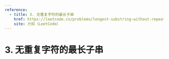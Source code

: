 ```yaml
---
reference:
  - title: 3. 无重复字符的最长子串
    href: https://leetcode.cn/problems/longest-substring-without-repeating-characters
    site: 力扣（LeetCode）
---
```


# 3. 无重复字符的最长子串

<!--@include: ./problems/3.md-->
